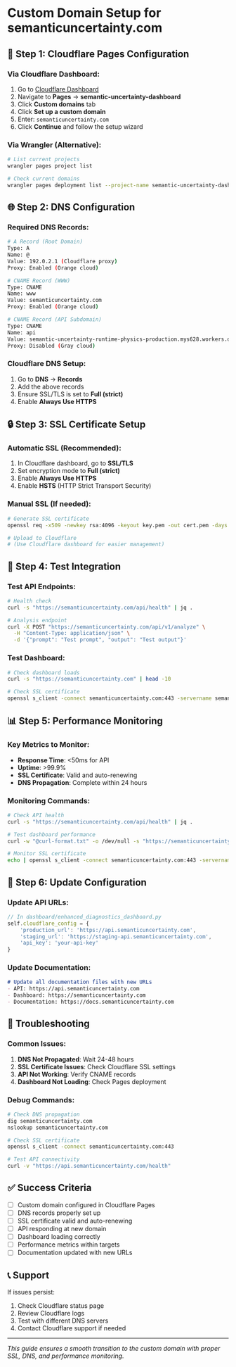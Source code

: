 # Custom Domain Setup for semanticuncertainty.com

## 🚀 **Step 1: Cloudflare Pages Configuration**

### Via Cloudflare Dashboard:
1. Go to [Cloudflare Dashboard](https://dash.cloudflare.com)
2. Navigate to **Pages** → **semantic-uncertainty-dashboard**
3. Click **Custom domains** tab
4. Click **Set up a custom domain**
5. Enter: `semanticuncertainty.com`
6. Click **Continue** and follow the setup wizard

### Via Wrangler (Alternative):
```bash
# List current projects
wrangler pages project list

# Check current domains
wrangler pages deployment list --project-name semantic-uncertainty-dashboard
```

## 🌐 **Step 2: DNS Configuration**

### Required DNS Records:
```bash
# A Record (Root Domain)
Type: A
Name: @
Value: 192.0.2.1 (Cloudflare proxy)
Proxy: Enabled (Orange cloud)

# CNAME Record (WWW)
Type: CNAME
Name: www
Value: semanticuncertainty.com
Proxy: Enabled (Orange cloud)

# CNAME Record (API Subdomain)
Type: CNAME
Name: api
Value: semantic-uncertainty-runtime-physics-production.mys628.workers.dev
Proxy: Disabled (Gray cloud)
```

### Cloudflare DNS Setup:
1. Go to **DNS** → **Records**
2. Add the above records
3. Ensure SSL/TLS is set to **Full (strict)**
4. Enable **Always Use HTTPS**

## 🔒 **Step 3: SSL Certificate Setup**

### Automatic SSL (Recommended):
1. In Cloudflare dashboard, go to **SSL/TLS**
2. Set encryption mode to **Full (strict)**
3. Enable **Always Use HTTPS**
4. Enable **HSTS** (HTTP Strict Transport Security)

### Manual SSL (If needed):
```bash
# Generate SSL certificate
openssl req -x509 -newkey rsa:4096 -keyout key.pem -out cert.pem -days 365 -nodes

# Upload to Cloudflare
# (Use Cloudflare dashboard for easier management)
```

## 🧪 **Step 4: Test Integration**

### Test API Endpoints:
```bash
# Health check
curl -s "https://semanticuncertainty.com/api/health" | jq .

# Analysis endpoint
curl -X POST "https://semanticuncertainty.com/api/v1/analyze" \
  -H "Content-Type: application/json" \
  -d '{"prompt": "Test prompt", "output": "Test output"}'
```

### Test Dashboard:
```bash
# Check dashboard loads
curl -s "https://semanticuncertainty.com" | head -10

# Check SSL certificate
openssl s_client -connect semanticuncertainty.com:443 -servername semanticuncertainty.com
```

## 📊 **Step 5: Performance Monitoring**

### Key Metrics to Monitor:
- **Response Time**: <50ms for API
- **Uptime**: >99.9%
- **SSL Certificate**: Valid and auto-renewing
- **DNS Propagation**: Complete within 24 hours

### Monitoring Commands:
```bash
# Check API health
curl -s "https://semanticuncertainty.com/api/health" | jq .

# Test dashboard performance
curl -w "@curl-format.txt" -o /dev/null -s "https://semanticuncertainty.com"

# Monitor SSL certificate
echo | openssl s_client -connect semanticuncertainty.com:443 -servername semanticuncertainty.com 2>/dev/null | openssl x509 -noout -dates
```

## 🔧 **Step 6: Update Configuration**

### Update API URLs:
```javascript
// In dashboard/enhanced_diagnostics_dashboard.py
self.cloudflare_config = {
    'production_url': 'https://api.semanticuncertainty.com',
    'staging_url': 'https://staging-api.semanticuncertainty.com',
    'api_key': 'your-api-key'
}
```

### Update Documentation:
```markdown
# Update all documentation files with new URLs
- API: https://api.semanticuncertainty.com
- Dashboard: https://semanticuncertainty.com
- Documentation: https://docs.semanticuncertainty.com
```

## 🚨 **Troubleshooting**

### Common Issues:
1. **DNS Not Propagated**: Wait 24-48 hours
2. **SSL Certificate Issues**: Check Cloudflare SSL settings
3. **API Not Working**: Verify CNAME records
4. **Dashboard Not Loading**: Check Pages deployment

### Debug Commands:
```bash
# Check DNS propagation
dig semanticuncertainty.com
nslookup semanticuncertainty.com

# Check SSL certificate
openssl s_client -connect semanticuncertainty.com:443

# Test API connectivity
curl -v "https://api.semanticuncertainty.com/health"
```

## ✅ **Success Criteria**

- [ ] Custom domain configured in Cloudflare Pages
- [ ] DNS records properly set up
- [ ] SSL certificate valid and auto-renewing
- [ ] API responding at new domain
- [ ] Dashboard loading correctly
- [ ] Performance metrics within targets
- [ ] Documentation updated with new URLs

## 📞 **Support**

If issues persist:
1. Check Cloudflare status page
2. Review Cloudflare logs
3. Test with different DNS servers
4. Contact Cloudflare support if needed

---

*This guide ensures a smooth transition to the custom domain with proper SSL, DNS, and performance monitoring.* 
